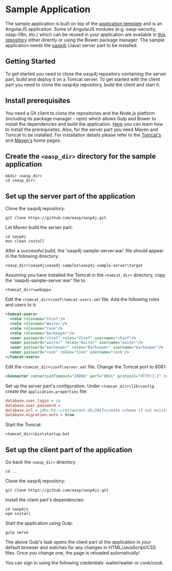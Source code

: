 Sample Application
===
 
The sample application is built on top of the [application template](https://github.com/oasp/oasp4js-app-template) and is an AngularJS application. Some of AngularJS modules (e.g. oasp-security, oasp-i18n, etc.) which can be reused in your application are available in [this repository](https://github.com/oasp/oasp4js-bower) either directly or using the Bower package manager. The sample application needs the [oasp4j](https://github.com/oasp/oasp4j) (Java) server part to be installed.

Getting Started
---

To get started you need to clone the oasp4j repository containing the server part, build and deploy it on a Tomcat server. To get started with the client part you need to clone the oasp4js repository, build the client and start it.

Install prerequisites
---

You need a Git client to clone the repositories and the Node.js platform (including its package manager - npm) which allows Gulp and Bower to install the dependencies and build the application. [Here](https://github.com/oasp/oasp4js-app-template/wiki/Prerequisites) you can learn how to install the prerequisites. 
Also, for the server part you need Maven and Tomcat to be installed. For installation details please refer to the [Tomcat's](http://tomcat.apache.org/download-80.cgi) and [Maven's](http://maven.apache.org/download.cgi) home pages. 

Create the `<oasp_dir>` directory for the sample application
---

```
mkdir <oasp_dir>
cd <oasp_dir>    
```

Set up the server part of the application
---

Clone the oasp4j repository:

```  
git clone https://github.com/oasp/oasp4j.git
```

Let Maven build the server part:

```  
cd oasp4j
mvn clean install 
```

After a successful build, the 'oasp4j-sample-server.war' file should appear in the following directory: 

``` 
<oasp_dir>\oasp4j\oasp4j-samples\oasp4j-sample-server\target

```

Assuming you have installed the Tomcat in the `<tomcat_dir>` directory, copy the 'oasp4j-sample-server.war' file to 

```
<tomcat_dir>\webapps
```

Edit the `<tomcat_dir>\conf\tomcat-users.xml` file. Add the following roles and users to it: 

```xml
<tomcat-users>
  <role rolename="Chief"/>
  <role rolename="Waiter"/>
  <role rolename="Cook"/>
  <role rolename="Barkeeper"/>
  <user password="chief" roles="Chief" username="chief"/>
  <user password="waiter" roles="Waiter" username="waiter"/>
  <user password="barkeeper" roles="Barkeeper" username="barkeeper"/>
  <user password="cook" roles="Cook" username="cook"/>
</tomcat-users>
```

Edit the `<tomcat_dir>\conf\server.xml` file. Change the Tomcat port to 8081: 

```xml
<Connector connectionTimeout="20000" port="8081" protocol="HTTP/1.1" redirectPort="8443"/>
```

Set up the server part's configuration. Under `<tomcat_dir>\lib\config` create the `application.properties` file: 

```ini
database.user.login = sa
database.user.password =
database.url = jdbc:h2:~/restaurant-db;INIT=create schema if not exists public
database.migration.auto = true
```

Start the Tomcat: 

```
<tomcat_dir>\bin\startup.bat 
```


Set up the client part of the application
---

Go back the `<oasp_dir>` directory 

```
cd ..
```

Clone the oasp4j repository:

``` 
git clone https://github.com/oasp/oasp4js.git 
```

Install the client part's dependencies: 

```
cd oasp4js
npm install
```

Start the application using Gulp:

``` 
gulp serve
```

The above Gulp's task opens the client part of the application in your default browser and watches for any changes in HTML/JavaScript/CSS files. Once you change one, the page is reloaded automatically!
 
You can sign in using the following credentials: waiter/waiter or cook/cook.
